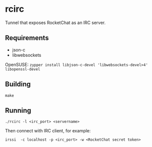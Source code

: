# rcirc

Tunnel that exposes RocketChat as an IRC server.

## Requirements

- json-c
- libwebsockets

OpenSUSE: `zypper install libjson-c-devel 'libwebsockets-devel>4' libopenssl-devel`

## Building

    make

## Running

    ./rcirc -l <irc_port> <servername>

Then connect with IRC client, for example:

    irssi  -c localhost -p <irc_port> -w <RocketChat secret token>


